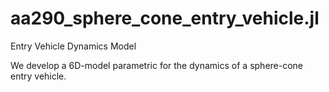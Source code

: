 # aa290_sphere_cone_entry_vehicle.jl
Entry Vehicle Dynamics Model 

We develop a 6D-model parametric for the dynamics of a sphere-cone entry vehicle.
